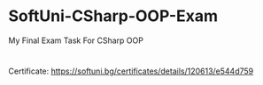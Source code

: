 # SoftUni-CSharp-OOP-Exam
My Final Exam Task For CSharp OOP
#
Certificate: https://softuni.bg/certificates/details/120613/e544d759

